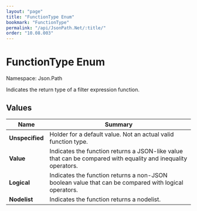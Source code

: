 ```yaml
---
layout: "page"
title: "FunctionType Enum"
bookmark: "FunctionType"
permalink: "/api/JsonPath.Net/:title/"
order: "10.08.003"
---
```

# FunctionType Enum

Namespace: Json.Path

Indicates the return type of a filter expression function.

## Values

| Name | Summary |
|---|---|
| **Unspecified** | Holder for a default value.  Not an actual valid function type. |
| **Value** | Indicates the function returns a JSON-like value that can be compared with equality and inequality operators. |
| **Logical** | Indicates the function returns a non-JSON boolean value that can be compared with logical operators. |
| **Nodelist** | Indicates the function returns a nodelist. |

